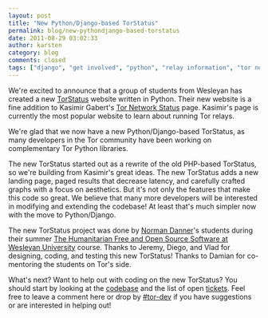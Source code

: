 ```yaml
---
layout: post
title: "New Python/Django-based TorStatus"
permalink: blog/new-pythondjango-based-torstatus
date: 2011-08-29 03:02:33
author: karsten
category: blog
comments: closed
tags: ["django", "get involved", "python", "relay information", "tor network", "tor status", "wesleyan hfoss"]
---
```


We're excited to announce that a group of students from Wesleyan has created a new [TorStatus](http://www.torstatusbeta.org/) website written in Python. Their new website is a fine addition to Kasimir Gabert's [Tor Network Status](http://torstatus.blutmagie.de/) page. Kasimir's page is currently the most popular website to learn about running Tor relays.

We're glad that we now have a new Python/Django-based TorStatus, as many developers in the Tor community have been working on complementary Tor Python libraries.

The new TorStatus started out as a rewrite of the old PHP-based TorStatus, so we're building from Kasimir's great ideas. The new TorStatus adds a new landing page, paged results that decrease latency, and carefully crafted graphs with a focus on aesthetics. But it's not only the features that make this code so great. We believe that many more developers will be interested in modifying and extending the codebase! At least that's much simpler now with the move to Python/Django.

The new TorStatus project was done by [Norman Danner](http://ndanner.web.wesleyan.edu/)'s students during their summer [The Humanitarian Free and Open Source Software at Wesleyan University](http://hfoss.wesleyan.edu/summer-institute-2011) course. Thanks to Jeremy, Diego, and Vlad for designing, coding, and testing this new TorStatus! Thanks to Damian for co-mentoring the students on Tor's side.

What's next? Want to help out with coding on the new TorStatus? You should start by looking at the [codebase](https://gitweb.torproject.org/torstatus.git) and the list of open [tickets](https://trac.torproject.org/projects/tor/query?component=TorStatus&status=!closed). Feel free to leave a comment here or drop by [\#tor-dev](irc://irc.oftc.net/tor) if you have suggestions or are interested in helping out!

